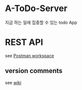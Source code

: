 # A-ToDo-Server

지금 하는 일에 집중할 수 있는 todo App

# REST API

see [Postman workspace](https://www.postman.com/whitepianow/workspace/a-todo)

## version comments
see [wiki](https://github.com/goldentrash/A-ToDo-Server/wiki)
